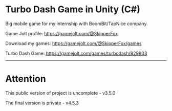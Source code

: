 # Turbo Dash Game in Unity (C\#)
Big mobile game for my internship with BoomBit/TapNice company.

Game Jolt profile: https://gamejolt.com/@SkipperFox

Download my games: https://gamejolt.com/@SkipperFox/games

Turbo Dash Game: https://gamejolt.com/games/turbodash/829803

---

# Attention

This public version of project is uncomplete - v3.5.0

The final version is private - v4.5.3
